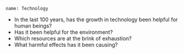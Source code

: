 ```ngMeta
name: Technology
```


* In the last 100 years, has the growth in technology been helpful for human beings?
* Has it been helpful for the environment?
* Which resources are at the brink of exhaustion?
* What harmful effects has it been causing?